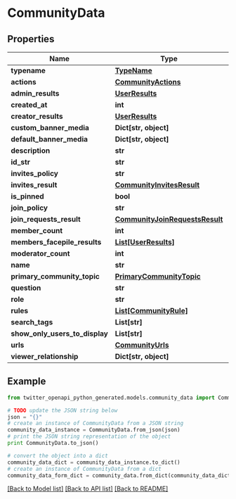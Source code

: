 # CommunityData


## Properties

Name | Type | Description | Notes
------------ | ------------- | ------------- | -------------
**typename** | [**TypeName**](TypeName.md) |  | 
**actions** | [**CommunityActions**](CommunityActions.md) |  | 
**admin_results** | [**UserResults**](UserResults.md) |  | 
**created_at** | **int** |  | [optional] 
**creator_results** | [**UserResults**](UserResults.md) |  | 
**custom_banner_media** | **Dict[str, object]** |  | [optional] 
**default_banner_media** | **Dict[str, object]** |  | [optional] 
**description** | **str** |  | 
**id_str** | **str** |  | 
**invites_policy** | **str** |  | 
**invites_result** | [**CommunityInvitesResult**](CommunityInvitesResult.md) |  | 
**is_pinned** | **bool** |  | 
**join_policy** | **str** |  | 
**join_requests_result** | [**CommunityJoinRequestsResult**](CommunityJoinRequestsResult.md) |  | [optional] 
**member_count** | **int** |  | 
**members_facepile_results** | [**List[UserResults]**](UserResults.md) |  | 
**moderator_count** | **int** |  | 
**name** | **str** |  | 
**primary_community_topic** | [**PrimaryCommunityTopic**](PrimaryCommunityTopic.md) |  | 
**question** | **str** |  | 
**role** | **str** |  | 
**rules** | [**List[CommunityRule]**](CommunityRule.md) |  | 
**search_tags** | **List[str]** |  | 
**show_only_users_to_display** | **List[str]** |  | [optional] 
**urls** | [**CommunityUrls**](CommunityUrls.md) |  | [optional] 
**viewer_relationship** | **Dict[str, object]** |  | [optional] 

## Example

```python
from twitter_openapi_python_generated.models.community_data import CommunityData

# TODO update the JSON string below
json = "{}"
# create an instance of CommunityData from a JSON string
community_data_instance = CommunityData.from_json(json)
# print the JSON string representation of the object
print CommunityData.to_json()

# convert the object into a dict
community_data_dict = community_data_instance.to_dict()
# create an instance of CommunityData from a dict
community_data_form_dict = community_data.from_dict(community_data_dict)
```
[[Back to Model list]](../README.md#documentation-for-models) [[Back to API list]](../README.md#documentation-for-api-endpoints) [[Back to README]](../README.md)


